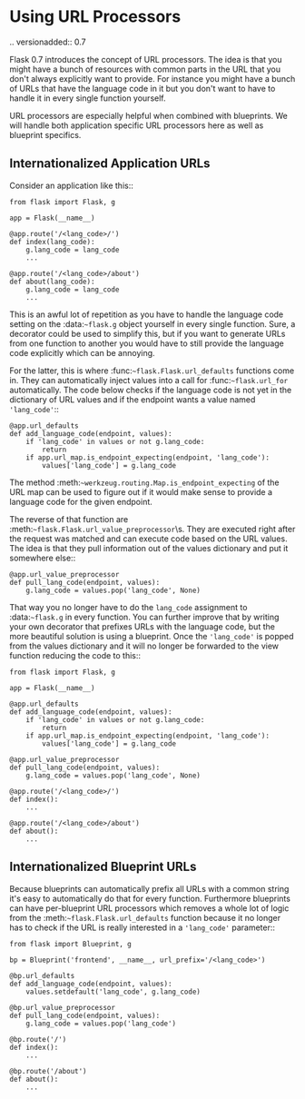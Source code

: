 # Using URL Processors

.. versionadded:: 0.7

Flask 0.7 introduces the concept of URL processors. The idea is that you
might have a bunch of resources with common parts in the URL that you
don't always explicitly want to provide. For instance you might have a
bunch of URLs that have the language code in it but you don't want to have
to handle it in every single function yourself.

URL processors are especially helpful when combined with blueprints. We
will handle both application specific URL processors here as well as
blueprint specifics.

## Internationalized Application URLs

Consider an application like this::

    from flask import Flask, g

    app = Flask(__name__)

    @app.route('/<lang_code>/')
    def index(lang_code):
        g.lang_code = lang_code
        ...

    @app.route('/<lang_code>/about')
    def about(lang_code):
        g.lang_code = lang_code
        ...

This is an awful lot of repetition as you have to handle the language code
setting on the :data:`~flask.g` object yourself in every single function.
Sure, a decorator could be used to simplify this, but if you want to
generate URLs from one function to another you would have to still provide
the language code explicitly which can be annoying.

For the latter, this is where :func:`~flask.Flask.url_defaults` functions
come in. They can automatically inject values into a call for
:func:`~flask.url_for` automatically. The code below checks if the
language code is not yet in the dictionary of URL values and if the
endpoint wants a value named `'lang_code'`::

    @app.url_defaults
    def add_language_code(endpoint, values):
        if 'lang_code' in values or not g.lang_code:
            return
        if app.url_map.is_endpoint_expecting(endpoint, 'lang_code'):
            values['lang_code'] = g.lang_code

The method :meth:`~werkzeug.routing.Map.is_endpoint_expecting` of the URL
map can be used to figure out if it would make sense to provide a language
code for the given endpoint.

The reverse of that function are
:meth:`~flask.Flask.url_value_preprocessor`\s. They are executed right
after the request was matched and can execute code based on the URL
values. The idea is that they pull information out of the values
dictionary and put it somewhere else::

    @app.url_value_preprocessor
    def pull_lang_code(endpoint, values):
        g.lang_code = values.pop('lang_code', None)

That way you no longer have to do the `lang_code` assignment to
:data:`~flask.g` in every function. You can further improve that by
writing your own decorator that prefixes URLs with the language code, but
the more beautiful solution is using a blueprint. Once the
`'lang_code'` is popped from the values dictionary and it will no longer
be forwarded to the view function reducing the code to this::

    from flask import Flask, g

    app = Flask(__name__)

    @app.url_defaults
    def add_language_code(endpoint, values):
        if 'lang_code' in values or not g.lang_code:
            return
        if app.url_map.is_endpoint_expecting(endpoint, 'lang_code'):
            values['lang_code'] = g.lang_code

    @app.url_value_preprocessor
    def pull_lang_code(endpoint, values):
        g.lang_code = values.pop('lang_code', None)

    @app.route('/<lang_code>/')
    def index():
        ...

    @app.route('/<lang_code>/about')
    def about():
        ...

## Internationalized Blueprint URLs

Because blueprints can automatically prefix all URLs with a common string
it's easy to automatically do that for every function. Furthermore
blueprints can have per-blueprint URL processors which removes a whole lot
of logic from the :meth:`~flask.Flask.url_defaults` function because it no
longer has to check if the URL is really interested in a `'lang_code'`
parameter::

    from flask import Blueprint, g

    bp = Blueprint('frontend', __name__, url_prefix='/<lang_code>')

    @bp.url_defaults
    def add_language_code(endpoint, values):
        values.setdefault('lang_code', g.lang_code)

    @bp.url_value_preprocessor
    def pull_lang_code(endpoint, values):
        g.lang_code = values.pop('lang_code')

    @bp.route('/')
    def index():
        ...

    @bp.route('/about')
    def about():
        ...
